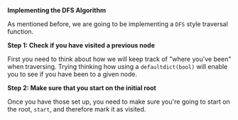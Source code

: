 <!---title{print_ordered_file_structure() Function Part 1}--->    

<!--badges={Python:9,Algorithms:9}-->

<!--concepts={directedGraphs, introToGraphs, useOfGraphs, Depth First Search (DFS), Stack Manipulation}-->

**Implementing the DFS Algorithm**

As mentioned before, we are going to be implementing a `DFS` style traversal function. 

**Step 1: Check if you have visited a previous node**

First you need to think about how we will keep track of "where you've been" when traversing. Trying thinking how using a `defaultdict(bool)` will enable you to see if you have been to a given node. 

**Step 2: Make sure that you start on the initial root**

Once you have those set up, you need to make sure you're going to start on the root, `start`, and therefore mark it as visited. 
